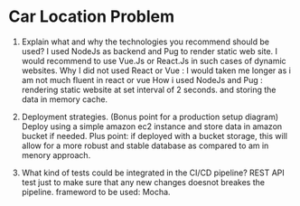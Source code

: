 # Car Location Problem

1. Explain what and why the technologies you recommend should be used? 
    I used NodeJs as backend and Pug to render static web site.
    I would recommend to use Vue.Js or React.Js in such cases of dynamic websites.
    Why I did not used React or Vue : I would taken me longer as i am not much fluent in react or vue
    How i used NodeJs and Pug : rendering static website at set interval of 2 seconds. and storing the data in memory cache.

2. Deployment strategies. (Bonus point for a production setup diagram)
    Deploy using a simple amazon ec2 instance and store data in amazon bucket if needed.
    Plus point: if deployed with a bucket storage, this will allow for a more robust and stable database as compared to am in menory approach.

3. What kind of tests could be integrated in the CI/CD pipeline?
    REST API test just to make sure that any new changes doesnot breakes the pipeline.
    frameword to be used: Mocha.